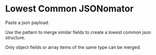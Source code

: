 # Lowest Common JSONomator

Paste a json payload.

Use the pattern to merge similar fields to create a lowest common json structure.

Only object fields or array items of the same type can be merged.